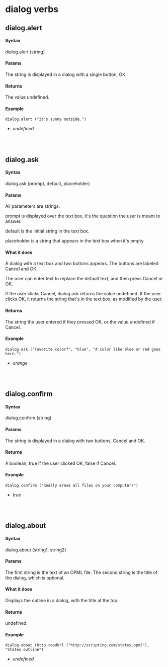 
# dialog verbs
## dialog.alert
#### Syntax
dialog.alert (string)

#### Params
The string is displayed in a dialog with a single button, OK.

#### Returns
The value undefined.

#### Example
`dialog.alert ("It's sunny outside.")`

- *undefined*

<br/><br/>
## dialog.ask
#### Syntax
dialog.ask (prompt, default, placeholder)

#### Params
All parameters are strings.

prompt is displayed over the text box, it's the question the user is meant to answer.

default is the initial string in the text box.

placeholder is a string that appears in the text box when it's empty.

#### What it does
A dialog with a text box and two buttons appears. The buttons are labeled Cancel and OK.

The user can enter text to replace the default text, and then press Cancel or OK.

If the user clicks Cancel, dialog.ask returns the value undefined. If the user clicks OK, it returns the string that's in the text box, as modified by the user. 

#### Returns
The string the user entered if they pressed OK, or the value undefined if Cancel.

#### Example
`dialog.ask ("Favorite color?", "blue", "A color like blue or red goes here.")`

- *orange*

<br/><br/>
## dialog.confirm
#### Syntax
dialog.confirm (string)

#### Params
The string is displayed in a dialog with two buttons, Cancel and OK.

#### Returns
A boolean, true if the user clicked OK, false if Cancel.

#### Example
`dialog.confirm ("Really erase all files on your computer?")`

- *true*

<br/><br/>
## dialog.about
#### Syntax
dialog.about (string1, string2)

#### Params
The first string is the text of an OPML file. The second string is the title of the dialog, which is optional. 

#### What it does
Displays the outline in a dialog, with the title at the top. 

#### Returns
undefined.

#### Example
`dialog.about (http.readUrl ("http://scripting.com/states.opml"), "States outline")`

- *undefined*

<br/><br/>
